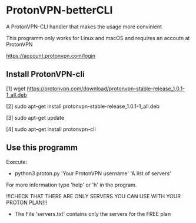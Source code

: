 # ProtonVPN-betterCLI
A ProtonVPN-CLI handler that makes the usage more convinient

This programm only works for Linux and macOS and requires an accoutn at ProtonVPN

https://account.protonvpn.com/login



## Install ProtonVPN-cli

[1] wget https://protonvpn.com/download/protonvpn-stable-release_1.0.1-1_all.deb

[2] sudo apt-get install protonvpn-stable-release_1.0.1-1_all.deb

[3] sudo apt-get update

[4] sudo apt-get install protonvpn-cli



## Use this programm
Execute:
- python3 proton.py 'Your ProtonVPN username' 'A list of servers'
  
  
For more information type 'help' or 'h' in the program. 
  
 !!!CHECK THAT THERE ARE ONLY SERVERS YOU CAN USE WITH YOUR PROTON PLAN!!!
- The File 'servers.txt' contains only the servers for the FREE plan
